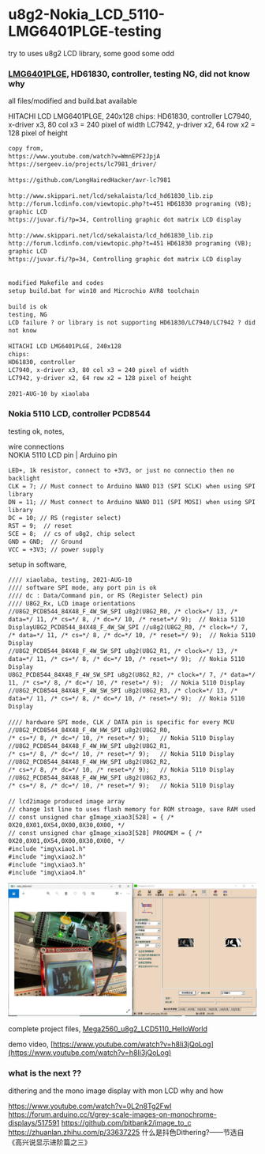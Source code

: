 # u8g2-Nokia_LCD_5110-LMG6401PLGE-testing
try to uses u8g2 LCD library, some good some odd

### [LMG6401PLGE](LMG6401PLGE), HD61830, controller, testing NG, did not know why
all files/modified and build.bat available

HITACHI LCD LMG6401PLGE, 240x128
chips:
HD61830, controller
LC7940, x-driver x3, 80 col x3 = 240 pixel of width
LC7942, y-driver x2, 64 row x2 = 128 pixel of height

```
copy from,
https://www.youtube.com/watch?v=WmnEPF2JpjA
https://sergeev.io/projects/lc7981_driver/

https://github.com/LongHairedHacker/avr-lc7981

http://www.skippari.net/lcd/sekalaista/lcd_hd61830_lib.zip
http://forum.lcdinfo.com/viewtopic.php?t=451 HD61830 programing (VB); graphic LCD
https://juvar.fi/?p=34, Controlling graphic dot matrix LCD display

http://www.skippari.net/lcd/sekalaista/lcd_hd61830_lib.zip
http://forum.lcdinfo.com/viewtopic.php?t=451 HD61830 programing (VB); graphic LCD
https://juvar.fi/?p=34, Controlling graphic dot matrix LCD display


modified Makefile and codes
setup build.bat for win10 and Microchio AVR8 toolchain

build is ok
testing, NG
LCD failure ? or library is not supporting HD61830/LC7940/LC7942 ? did not know

HITACHI LCD LMG6401PLGE, 240x128
chips:
HD61830, controller
LC7940, x-driver x3, 80 col x3 = 240 pixel of width
LC7942, y-driver x2, 64 row x2 = 128 pixel of height

2021-AUG-10 by xiaolaba

```



### Nokia 5110 LCD, controller PCD8544  
testing ok, notes,  

wire connections  
NOKIA 5110 LCD pin | Arduino pin
```
LED+, 1k resistor, connect to +3V3, or just no connectio then no backlight   
CLK = 7; // Must connect to Arduino NANO D13 (SPI SCLK) when using SPI library  
DN = 11; // Must connect to Arduino NANO D11 (SPI MOSI) when using SPI library  
DC = 10; // RS (register select)  
RST = 9;  // reset  
SCE = 8;  // cs of u8g2, chip select    
GND = GND;  // Ground
VCC = +3V3; // power supply
```

setup in software,  
```
//// xiaolaba, testing, 2021-AUG-10
//// software SPI mode, any port pin is ok
//// dc : Data/Command pin, or RS (Register Select) pin
//// U8G2_Rx, LCD image orientations
//U8G2_PCD8544_84X48_F_4W_SW_SPI u8g2(U8G2_R0, /* clock=*/ 13, /* data=*/ 11, /* cs=*/ 8, /* dc=*/ 10, /* reset=*/ 9);  // Nokia 5110 DisplayU8G2_PCD8544_84X48_F_4W_SW_SPI //u8g2(U8G2_R0, /* clock=*/ 7, /* data=*/ 11, /* cs=*/ 8, /* dc=*/ 10, /* reset=*/ 9);  // Nokia 5110 Display
//U8G2_PCD8544_84X48_F_4W_SW_SPI u8g2(U8G2_R1, /* clock=*/ 13, /* data=*/ 11, /* cs=*/ 8, /* dc=*/ 10, /* reset=*/ 9);  // Nokia 5110 Display
U8G2_PCD8544_84X48_F_4W_SW_SPI u8g2(U8G2_R2, /* clock=*/ 7, /* data=*/ 11, /* cs=*/ 8, /* dc=*/ 10, /* reset=*/ 9);  // Nokia 5110 Display
//U8G2_PCD8544_84X48_F_4W_SW_SPI u8g2(U8G2_R3, /* clock=*/ 13, /* data=*/ 11, /* cs=*/ 8, /* dc=*/ 10, /* reset=*/ 9);  // Nokia 5110 Display

//// hardware SPI mode, CLK / DATA pin is specific for every MCU
//U8G2_PCD8544_84X48_F_4W_HW_SPI u8g2(U8G2_R0,                                  /* cs=*/ 8, /* dc=*/ 10, /* reset=*/ 9);   // Nokia 5110 Display
//U8G2_PCD8544_84X48_F_4W_HW_SPI u8g2(U8G2_R1,                                  /* cs=*/ 8, /* dc=*/ 10, /* reset=*/ 9);   // Nokia 5110 Display
//U8G2_PCD8544_84X48_F_4W_HW_SPI u8g2(U8G2_R2,                                  /* cs=*/ 8, /* dc=*/ 10, /* reset=*/ 9);   // Nokia 5110 Display
//U8G2_PCD8544_84X48_F_4W_HW_SPI u8g2(U8G2_R3,                                  /* cs=*/ 8, /* dc=*/ 10, /* reset=*/ 9);   // Nokia 5110 Display

// lcd2image produced image array
// change 1st line to uses flash memory for ROM stroage, save RAM used
// const unsigned char gImage_xiao3[528] = { /* 0X20,0X01,0X54,0X00,0X30,0X00, */
// const unsigned char gImage_xiao3[528] PROGMEM = { /* 0X20,0X01,0X54,0X00,0X30,0X00, */
#include "img\xiao1.h"
#include "img\xiao2.h"
#include "img\xiao3.h"
#include "img\xiao4.h"
```

![Mega2560_u8g2_LCD5110_HelloWorld/img/grey_only_2_lcd_ok.JPG](Mega2560_u8g2_LCD5110_HelloWorld/img/grey_only_2_lcd_ok.JPG)  

complete project files,
[Mega2560_u8g2_LCD5110_HelloWorld](Mega2560_u8g2_LCD5110_HelloWorld)

demo video,
[https://www.youtube.com/watch?v=h8Ii3jQoLog](https://www.youtube.com/watch?v=h8Ii3jQoLog)



### what is the next ??
dithering and the mono image display with mon LCD
why and how

https://www.youtube.com/watch?v=0L2n8Tg2FwI
https://forum.arduino.cc/t/grey-scale-images-on-monochrome-displays/517591
https://github.com/bitbank2/image_to_c
https://zhuanlan.zhihu.com/p/33637225 什么是抖色Dithering?——节选自《高兴说显示进阶篇之三》
